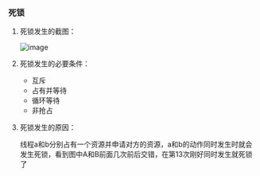 ### 死锁

1. 死锁发生的截图：

   ![image](https://cloud.githubusercontent.com/assets/22589015/19862597/ff7ee1b0-9fcb-11e6-83d6-a27cae062b2e.png)

2. 死锁发生的必要条件：

   - 互斥
   - 占有并等待
   - 循环等待
   - 非抢占

3. 死锁发生的原因：

   线程a和b分别占有一个资源并申请对方的资源，a和b的动作同时发生时就会发生死锁，看到图中A和B前面几次前后交错，在第13次刚好同时发生就死锁了
